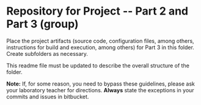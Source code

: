 # Repository for Project -- Part 2 and Part 3 (group)

Place the project artifacts (source code, configuration files, among others, instructions for build and execution, among others) for Part 3  in this folder. Create subfolders as necessary.

This readme file must be updated to describe the overall structure of the folder.

**Note:** If, for some reason, you need to bypass these guidelines, please ask your laboratory teacher for directions.  **Always** state the exceptions in your commits and issues in bitbucket.
